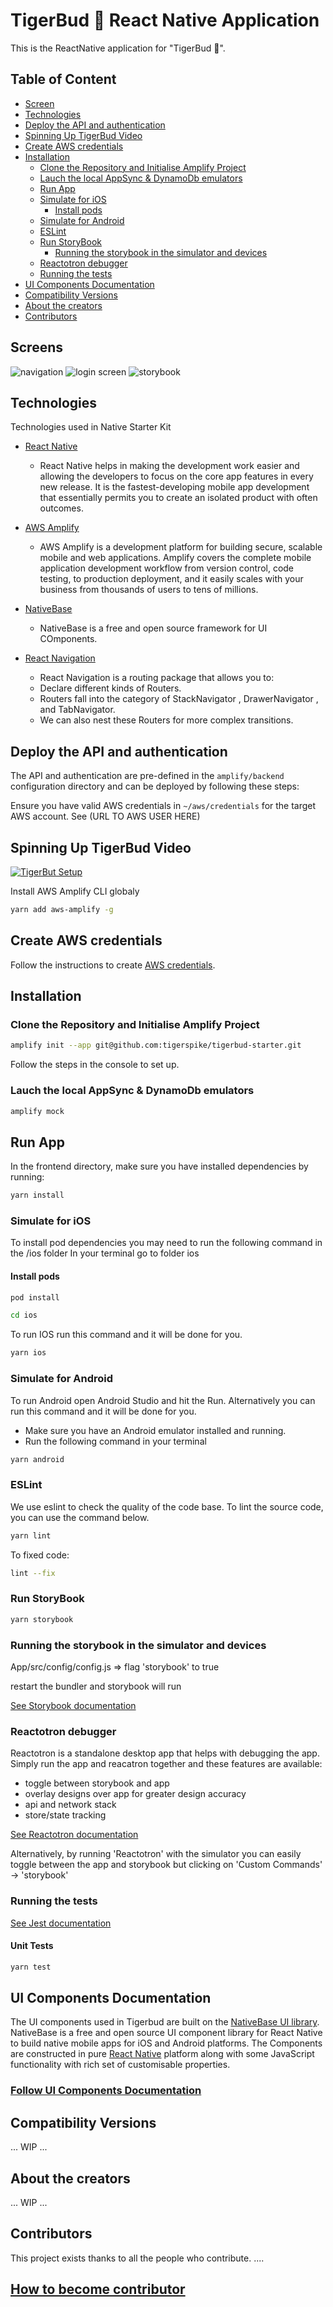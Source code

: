 # TigerBud 🍑 React Native Application

This is the ReactNative application for "TigerBud 🍑".

## Table of Content

- [Screen](#Screen)
- [Technologies](#Technologies)
- [Deploy the API and authentication](#Deploy-the-API-and-authentication)
- [Spinning Up TigerBud Video](#Spinning-Up-TigerBud-Video)
- [Create AWS credentials](#Create-AWS-credentials)
- [Installation](#Installation)
  - [Clone the Repository and Initialise Amplify Project](#Clone-the-Repository-and-Initialise-Amplify-Project)
  - [Lauch the local AppSync & DynamoDb emulators](#Lauch-the-local-AppSync-&-DynamoDb-emulators)
  - [Run App](#Run-App)
  - [Simulate for iOS](#Simulate-for-iOS)
    - [Install pods](#Install-pods)
  - [Simulate for Android](#Simulate-for-Android)
  - [ESLint](#ESLint)
  - [Run StoryBook](#Run-StoryBook)
    - [Running the storybook in the simulator and devices](#Running-the-storybook-in-the-simulator-and-devices)
  - [Reactotron debugger](#Reactotron-debugger)
  - [Running the tests](#Running-the-tests)
- [UI Components Documentation](#UI-Components-Documentation)
- [Compatibility Versions](#Compatibility-Versions)
- [About the creators](#about-the-creators)
- [Contributors](#Contributors)

## Screens

![navigation](./image/navigation.gif)
![login screen](./image/login-screen.gif)
![storybook](./image/storybook.gif)

## Technologies

Technologies used in Native Starter Kit

- [React Native](https://github.com/facebook/react-native)
  - React Native helps in making the development work easier and allowing the developers to focus on the core app features in every new release. It is the fastest-developing mobile app development that essentially permits you to create an isolated product with often outcomes.
- [AWS Amplify](https://docs.amplify.aws/start/q/integration/react-native)

  - AWS Amplify is a development platform for building secure, scalable mobile and web applications.
    Amplify covers the complete mobile application development workflow from version control, code testing, to production deployment, and it easily scales with your business from thousands of users to tens of millions.

- [NativeBase](https://nativebase.io/)
  - NativeBase is a free and open source framework for UI COmponents.
- [React Navigation](https://reactnavigation.org/)
  - React Navigation is a routing package that allows you to:
  - Declare different kinds of Routers.
  - Routers fall into the category of StackNavigator , DrawerNavigator , and TabNavigator.
  - We can also nest these Routers for more complex transitions.

## Deploy the API and authentication

The API and authentication are pre-defined in the `amplify/backend` configuration directory and can be deployed by following these steps:

Ensure you have valid AWS credentials in `~/aws/credentials` for the target AWS account. See (URL TO AWS USER HERE)

## Spinning Up TigerBud Video

[![TigerBut Setup](https://img.youtube.com/vi/vTbFhDH3OIs/0.jpg)](https://youtu.be/vTbFhDH3OIs 'TigerBut Setup')

Install AWS Amplify CLI globaly

```bash
yarn add aws-amplify -g
```

## Create AWS credentials

Follow the instructions to create [AWS credentials](./create-iam-user.md).

## Installation

### Clone the Repository and Initialise Amplify Project

```bash
amplify init --app git@github.com:tigerspike/tigerbud-starter.git
```

Follow the steps in the console to set up.

### Lauch the local AppSync & DynamoDb emulators

```bash
amplify mock
```

## Run App

In the frontend directory, make sure you have installed dependencies by running:

```bash
yarn install
```

### Simulate for iOS

To install pod dependencies you may need to run the following command in the /ios folder
In your terminal go to folder ios

#### Install pods

```bash
pod install
```

```bash
cd ios
```

To run IOS run this command and it will be done for you.

```bash
yarn ios
```

### Simulate for Android

To run Android open Android Studio and hit the Run. Alternatively you can run this command and it will be done for you.

- Make sure you have an Android emulator installed and running.
- Run the following command in your terminal

```bash
yarn android
```

### ESLint

We use eslint to check the quality of the code base. To lint the source code, you can use the command below.

```bash
yarn lint
```

To fixed code:

```bash
lint --fix
```

### Run StoryBook

```bash
yarn storybook
```

### Running the storybook in the simulator and devices

App/src/config/config.js => flag 'storybook' to true

restart the bundler and storybook will run

[See Storybook documentation](./react-native/tools/storybook.md)

### Reactotron debugger

Reactotron is a standalone desktop app that helps with debugging the app.
Simply run the app and reacatron together and these features are available:

- toggle between storybook and app
- overlay designs over app for greater design accuracy
- api and network stack
- store/state tracking

[See Reactotron documentation](./react-native/tools/reactotron.md)

Alternatively, by running 'Reactotron' with the simulator you can easily toggle
between the app and storybook but clicking on 'Custom Commands' -> 'storybook'

### Running the tests

[See Jest documentation](./react-native/tools/jest.md)

#### Unit Tests

```bash
yarn test
```

## UI Components Documentation

The UI components used in Tigerbud are built on the [NativeBase UI library](https://nativebase.io/). NativeBase is a free and open source UI component library for React Native to build native mobile apps for iOS and Android platforms.
The Components are constructed in pure [React Native](https://github.com/facebook/react-native) platform along with some JavaScript functionality with rich set of customisable properties.

### [Follow UI Components Documentation](./react-native/ui/index.md)

## Compatibility Versions

... WIP ...

## About the creators

... WIP ...

## Contributors

This project exists thanks to all the people who contribute. ....

<!-- TODO fix below link -->

## [How to become contributor](./contributions.md)
